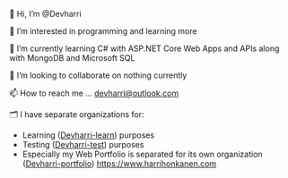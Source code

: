 👋 Hi, I’m @Devharri

👀 I’m interested in programming and learning more

🌱 I’m currently learning C# with ASP.NET Core Web Apps and APIs along with MongoDB and Microsoft SQL

💞️ I’m looking to collaborate on nothing currently

📫 How to reach me ... devharri@outlook.com

🗂️ I have separate organizations for:
- Learning ([Devharri-learn](https://github.com/devharri-learn)) purposes
- Testing ([Devharri-test](https://github.com/devharri-test)) purposes
- Especially my Web Portfolio is separated for its own organization ([Devharri-portfolio](https://github.com/devharri-portfolio)) https://www.harrihonkanen.com

<!---
Devharri/Devharri is a ✨ special ✨ repository because its `README.md` (this file) appears on your GitHub profile.
You can click the Preview link to take a look at your changes.
--->
